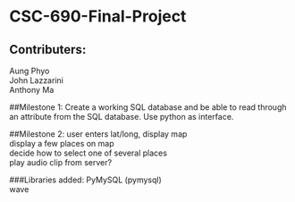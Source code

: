 # CSC-690-Final-Project
## Contributers: <br>
Aung Phyo <br/>
John Lazzarini <br/>
Anthony Ma <br/>

##Milestone 1:
Create a working SQL database and be able to read through an attribute from the SQL database. Use python as interface.

##Milestone 2:
user enters lat/long, display map <br>
display a few places on map <br>
decide how to select one of several places <br>
play audio clip from server?

###Libraries added:
PyMySQL (pymysql) <br>
wave
